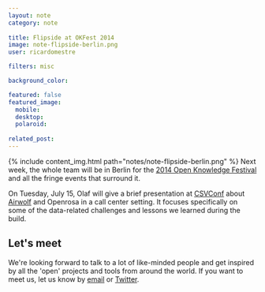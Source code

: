 ```yaml
---
layout: note
category: note
  
title: Flipside at OKFest 2014
image: note-flipside-berlin.png
user: ricardomestre

filters: misc

background_color:

featured: false
featured_image: 
  mobile: 
  desktop: 
  polaroid:
  
related_post:
---
```

{% include content_img.html path="notes/note-flipside-berlin.png" %}
Next week, the whole team will be in Berlin for the [2014 Open Knowledge Festival](http://2014.okfestival.org/) and all the fringe events that surround it.

On Tuesday, July 15, Olaf will give a brief presentation at [CSVConf](http://csvconf.com) about [Airwolf](http://flipside.org/projects/airwolf) and Openrosa in a call center setting. It focuses specifically on some of the data-related challenges and lessons we learned during the build.

## Let's meet
We're looking forward to talk to a lot of like-minded people and get inspired by all the 'open' projects and tools from around the world. If you want to meet us, let us know by [email](mailto:info@flipside.org) or [Twitter](http://twitter.com/flipside_org).